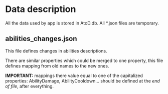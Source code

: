 # Data description
All the data used by app is stored in AtoD.db. All *.json files are temporary.

## abilities_changes.json
This file defines changes in abilities descriptions.

There are similar properties which could be merged to one property, this file
defines mapping from old names to the new ones.

**IMPORTANT:** mappings there value equal to one of the capitalized properties:
AbilityDamage, AbilityCooldown... should be defined at the *end of file*, after
everything.